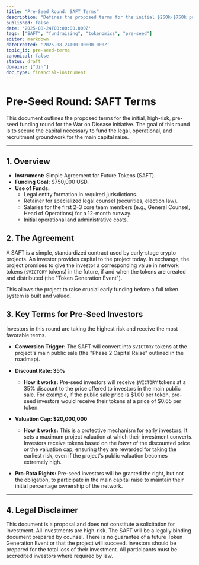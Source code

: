 ```yaml
---
title: "Pre-Seed Round: SAFT Terms"
description: "Defines the proposed terms for the initial $250k-$750k pre-seed funding round using a Simple Agreement for Future Tokens (SAFT)."
published: false
date: '2025-08-24T00:00:00.000Z'
tags: ["SAFT", "fundraising", "tokenomics", "pre-seed"]
editor: markdown
dateCreated: '2025-08-24T00:00:00.000Z'
topic_id: pre-seed-terms
canonical: false
status: draft
domains: ["dih"]
doc_type: financial-instrument
---
```


# Pre-Seed Round: SAFT Terms

This document outlines the proposed terms for the initial, high-risk, pre-seed funding round for the War on Disease initiative. The goal of this round is to secure the capital necessary to fund the legal, operational, and recruitment groundwork for the main capital raise.

---

## 1. Overview

- **Instrument:** Simple Agreement for Future Tokens (SAFT).
- **Funding Goal:** $750,000 USD.
- **Use of Funds:** 
  - Legal entity formation in required jurisdictions.
  - Retainer for specialized legal counsel (securities, election law).
  - Salaries for the first 2-3 core team members (e.g., General Counsel, Head of Operations) for a 12-month runway.
  - Initial operational and administrative costs.

## 2. The Agreement

A SAFT is a simple, standardized contract used by early-stage crypto projects. An investor provides capital to the project today. In exchange, the project promises to give the investor a corresponding value in network tokens (`$VICTORY` tokens) in the future, if and when the tokens are created and distributed (the "Token Generation Event").

This allows the project to raise crucial early funding before a full token system is built and valued.

## 3. Key Terms for Pre-Seed Investors

Investors in this round are taking the highest risk and receive the most favorable terms.

- **Conversion Trigger:** The SAFT will convert into `$VICTORY` tokens at the project's main public sale (the "Phase 2 Capital Raise" outlined in the roadmap).

- **Discount Rate: 35%**
  - **How it works:** Pre-seed investors will receive `$VICTORY` tokens at a 35% discount to the price offered to investors in the main public sale. For example, if the public sale price is $1.00 per token, pre-seed investors would receive their tokens at a price of $0.65 per token.

- **Valuation Cap: $20,000,000**
  - **How it works:** This is a protective mechanism for early investors. It sets a maximum project valuation at which their investment converts. Investors receive tokens based on the *lower* of the discounted price or the valuation cap, ensuring they are rewarded for taking the earliest risk, even if the project's public valuation becomes extremely high.

- **Pro-Rata Rights:** Pre-seed investors will be granted the right, but not the obligation, to participate in the main capital raise to maintain their initial percentage ownership of the network.

---

## 4. Legal Disclaimer

This document is a proposal and does not constitute a solicitation for investment. All investments are high-risk. The SAFT will be a legally binding document prepared by counsel. There is no guarantee of a future Token Generation Event or that the project will succeed. Investors should be prepared for the total loss of their investment. All participants must be accredited investors where required by law.
